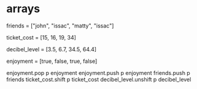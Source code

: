 # arrays

friends = ["john", "issac", "matty", "issac"]

ticket_cost = [15, 16, 19, 34]

decibel_level = [3.5, 6.7, 34.5, 64.4]

enjoyment = [true, false, true, false]

enjoyment.pop
p enjoyment
enjoyment.push
p enjoyment
friends.push
p friends
ticket_cost.shift
p ticket_cost
decibel_level.unshift
p decibel_level
